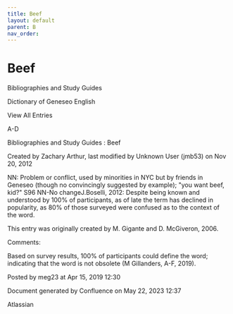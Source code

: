 ```yaml
---
title: Beef
layout: default
parent: B
nav_order:
---
```


# Beef

Bibliographies and Study Guides

Dictionary of Geneseo English

View All Entries

A-D

Bibliographies and Study Guides : Beef

Created by  Zachary Arthur, last modified by  Unknown User (jmb53) on Nov 20, 2012

NN: Problem or conflict, used by minorities in NYC but by friends in Geneseo (though no convincingly suggested by example); &quot;you want beef, kid?&quot; S96 NN-No changeJ.Boselli, 2012: Despite being known and understood by 100% of participants, as of late the term has declined in popularity, as 80% of those surveyed were confused as to the context of the word.

This entry was originally created by M. Gigante and D. McGiveron, 2006.

Comments:

Based on survey results, 100% of participants could define the word; indicating that the word is not obsolete (M Gillanders, A-F, 2019).

Posted by meg23 at Apr 15, 2019 12:30

Document generated by Confluence on May 22, 2023 12:37

Atlassian
